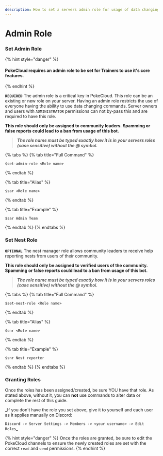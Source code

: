 ```yaml
---
description: How to set a servers admin role for usage of data changing commands.
---
```


# Admin Role

### Set Admin Role

{% hint style="danger" %}
#### PokeCloud requires an admin role to be set for Trainers to use it's core features.
{% endhint %}

**`REQUIRED`** The admin role is a critical key in PokeCloud. This role can be an existing or new role on your server. Having an admin role restricts the use of everyone having the ability to use data changing commands. Server owners and users with `ADMINISTRATOR` permissions can not by-pass this and are required to have this role.  
  
**This role should only be assigned to community leaders. Spamming or false reports could lead to a ban from usage of this bot.**

> _**The role name must be typed exactly how it is in your servers roles \(case sensitive\) without the @ symbol.**_

{% tabs %}
{% tab title="Full Command" %}
```text
$set-admin-role <Role name>
```
{% endtab %}

{% tab title="Alias" %}
```
$sar <Role name>
```
{% endtab %}

{% tab title="Example" %}
```text
$sar Admin Team
```
{% endtab %}
{% endtabs %}

### Set **Nest** Role

**`OPTIONAL`** The nest manager role allows community leaders to receive help reporting nests from users of their community.  
  
**This role should only be assigned to verified users of the community. Spamming or false reports could lead to a ban from usage of this bot.**

> _**The role name must be typed exactly how it is in your servers roles \(case sensitive\) without the @ symbol.**_

{% tabs %}
{% tab title="Full Command" %}
```text
$set-nest-role <Role name>
```
{% endtab %}

{% tab title="Alias" %}
```
$snr <Role name>
```
{% endtab %}

{% tab title="Example" %}
```text
$snr Nest reporter
```
{% endtab %}
{% endtabs %}

### Granting Roles

Once the roles has been assigned/created, be sure YOU have that role. As stated above, without it, you can **not** use commands to alter data or complete the rest of this guide.  
  
_If you don't have the role you set above, give it to yourself  and each user as it applies manually on Discord:  
  
`Discord -> Server Settings -> Members -> <your username> -> Edit Roles`_

{% hint style="danger" %}
Once the roles are granted, be sure to edit the PokeCloud channels to ensure the newly created roles are set with the correct `read` and `send` permissions.
{% endhint %}

